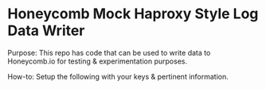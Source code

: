 # Honeycomb Mock Haproxy Style Log Data Writer

Purpose: This repo has code that can be used to write data to Honeycomb.io for testing & experimentation purposes.

How-to: Setup the following with your keys & pertinent information.

